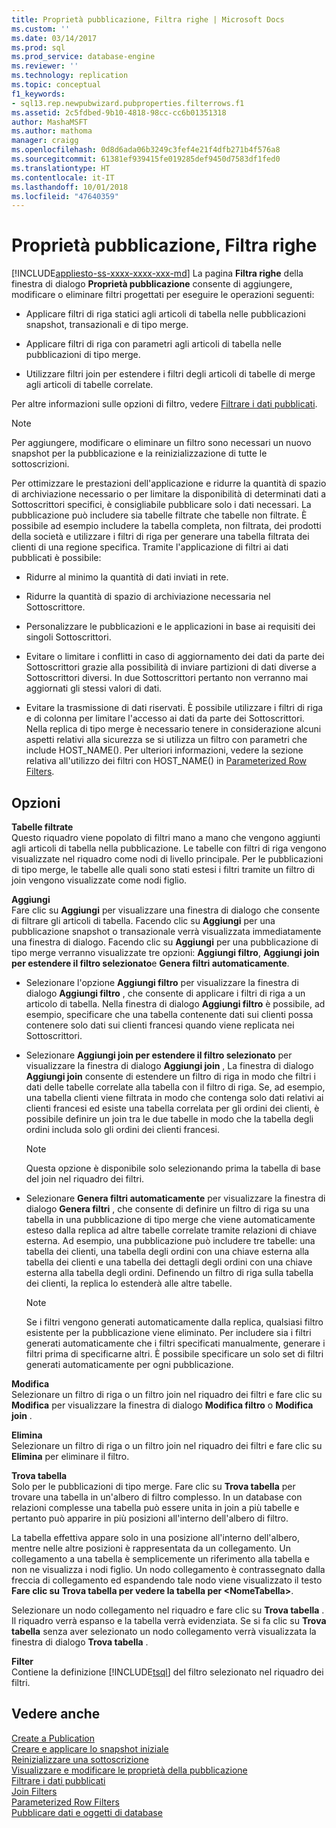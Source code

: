 ```yaml
---
title: Proprietà pubblicazione, Filtra righe | Microsoft Docs
ms.custom: ''
ms.date: 03/14/2017
ms.prod: sql
ms.prod_service: database-engine
ms.reviewer: ''
ms.technology: replication
ms.topic: conceptual
f1_keywords:
- sql13.rep.newpubwizard.pubproperties.filterrows.f1
ms.assetid: 2c5fdbed-9b10-4818-98cc-cc6b01351318
author: MashaMSFT
ms.author: mathoma
manager: craigg
ms.openlocfilehash: 0d8d6ada06b3249c3fef4e21f4dfb271b4f576a8
ms.sourcegitcommit: 61381ef939415fe019285def9450d7583df1fed0
ms.translationtype: HT
ms.contentlocale: it-IT
ms.lasthandoff: 10/01/2018
ms.locfileid: "47640359"
---
```

# <a name="publication-properties-filter-rows"></a>Proprietà pubblicazione, Filtra righe
[!INCLUDE[appliesto-ss-xxxx-xxxx-xxx-md](../../includes/appliesto-ss-xxxx-xxxx-xxx-md.md)]
  La pagina **Filtra righe** della finestra di dialogo **Proprietà pubblicazione** consente di aggiungere, modificare o eliminare filtri progettati per eseguire le operazioni seguenti:  
  
-   Applicare filtri di riga statici agli articoli di tabella nelle pubblicazioni snapshot, transazionali e di tipo merge.  
  
-   Applicare filtri di riga con parametri agli articoli di tabella nelle pubblicazioni di tipo merge.  
  
-   Utilizzare filtri join per estendere i filtri degli articoli di tabelle di merge agli articoli di tabelle correlate.  
  
 Per altre informazioni sulle opzioni di filtro, vedere [Filtrare i dati pubblicati](../../relational-databases/replication/publish/filter-published-data.md).  
  
> [!NOTE]  
>  Per aggiungere, modificare o eliminare un filtro sono necessari un nuovo snapshot per la pubblicazione e la reinizializzazione di tutte le sottoscrizioni.  
  
 Per ottimizzare le prestazioni dell'applicazione e ridurre la quantità di spazio di archiviazione necessario o per limitare la disponibilità di determinati dati a Sottoscrittori specifici, è consigliabile pubblicare solo i dati necessari. La pubblicazione può includere sia tabelle filtrate che tabelle non filtrate. È possibile ad esempio includere la tabella completa, non filtrata, dei prodotti della società e utilizzare i filtri di riga per generare una tabella filtrata dei clienti di una regione specifica. Tramite l'applicazione di filtri ai dati pubblicati è possibile:  
  
-   Ridurre al minimo la quantità di dati inviati in rete.  
  
-   Ridurre la quantità di spazio di archiviazione necessaria nel Sottoscrittore.  
  
-   Personalizzare le pubblicazioni e le applicazioni in base ai requisiti dei singoli Sottoscrittori.  
  
-   Evitare o limitare i conflitti in caso di aggiornamento dei dati da parte dei Sottoscrittori grazie alla possibilità di inviare partizioni di dati diverse a Sottoscrittori diversi. In due Sottoscrittori pertanto non verranno mai aggiornati gli stessi valori di dati.  
  
-   Evitare la trasmissione di dati riservati. È possibile utilizzare i filtri di riga e di colonna per limitare l'accesso ai dati da parte dei Sottoscrittori. Nella replica di tipo merge è necessario tenere in considerazione alcuni aspetti relativi alla sicurezza se si utilizza un filtro con parametri che include HOST_NAME(). Per ulteriori informazioni, vedere la sezione relativa all'utilizzo dei filtri con HOST_NAME() in [Parameterized Row Filters](../../relational-databases/replication/merge/parameterized-filters-parameterized-row-filters.md).  
  
## <a name="options"></a>Opzioni  
 **Tabelle filtrate**  
 Questo riquadro viene popolato di filtri mano a mano che vengono aggiunti agli articoli di tabella nella pubblicazione. Le tabelle con filtri di riga vengono visualizzate nel riquadro come nodi di livello principale. Per le pubblicazioni di tipo merge, le tabelle alle quali sono stati estesi i filtri tramite un filtro di join vengono visualizzate come nodi figlio.  
  
 **Aggiungi**  
 Fare clic su **Aggiungi** per visualizzare una finestra di dialogo che consente di filtrare gli articoli di tabella. Facendo clic su **Aggiungi** per una pubblicazione snapshot o transazionale verrà visualizzata immediatamente una finestra di dialogo. Facendo clic su **Aggiungi** per una pubblicazione di tipo merge verranno visualizzate tre opzioni: **Aggiungi filtro**, **Aggiungi join per estendere il filtro selezionato**e **Genera filtri automaticamente**.  
  
-   Selezionare l'opzione **Aggiungi filtro** per visualizzare la finestra di dialogo **Aggiungi filtro** , che consente di applicare i filtri di riga a un articolo di tabella. Nella finestra di dialogo **Aggiungi filtro** è possibile, ad esempio, specificare che una tabella contenente dati sui clienti possa contenere solo dati sui clienti francesi quando viene replicata nei Sottoscrittori.  
  
-   Selezionare **Aggiungi join per estendere il filtro selezionato** per visualizzare la finestra di dialogo **Aggiungi join** , La finestra di dialogo **Aggiungi join** consente di estendere un filtro di riga in modo che filtri i dati delle tabelle correlate alla tabella con il filtro di riga. Se, ad esempio, una tabella clienti viene filtrata in modo che contenga solo dati relativi ai clienti francesi ed esiste una tabella correlata per gli ordini dei clienti, è possibile definire un join tra le due tabelle in modo che la tabella degli ordini includa solo gli ordini dei clienti francesi.  
  
    > [!NOTE]  
    >  Questa opzione è disponibile solo selezionando prima la tabella di base del join nel riquadro dei filtri.  
  
-   Selezionare **Genera filtri automaticamente** per visualizzare la finestra di dialogo **Genera filtri** , che consente di definire un filtro di riga su una tabella in una pubblicazione di tipo merge che viene automaticamente esteso dalla replica ad altre tabelle correlate tramite relazioni di chiave esterna. Ad esempio, una pubblicazione può includere tre tabelle: una tabella dei clienti, una tabella degli ordini con una chiave esterna alla tabella dei clienti e una tabella dei dettagli degli ordini con una chiave esterna alla tabella degli ordini. Definendo un filtro di riga sulla tabella dei clienti, la replica lo estenderà alle altre tabelle.  
  
    > [!NOTE]  
    >  Se i filtri vengono generati automaticamente dalla replica, qualsiasi filtro esistente per la pubblicazione viene eliminato. Per includere sia i filtri generati automaticamente che i filtri specificati manualmente, generare i filtri prima di specificarne altri. È possibile specificare un solo set di filtri generati automaticamente per ogni pubblicazione.  
  
 **Modifica**  
 Selezionare un filtro di riga o un filtro join nel riquadro dei filtri e fare clic su **Modifica** per visualizzare la finestra di dialogo **Modifica filtro** o **Modifica join** .  
  
 **Elimina**  
 Selezionare un filtro di riga o un filtro join nel riquadro dei filtri e fare clic su **Elimina** per eliminare il filtro.  
  
 **Trova tabella**  
 Solo per le pubblicazioni di tipo merge. Fare clic su **Trova tabella** per trovare una tabella in un'albero di filtro complesso. In un database con relazioni complesse una tabella può essere unita in join a più tabelle e pertanto può apparire in più posizioni all'interno dell'albero di filtro.  
  
 La tabella effettiva appare solo in una posizione all'interno dell'albero, mentre nelle altre posizioni è rappresentata da un collegamento. Un collegamento a una tabella è semplicemente un riferimento alla tabella e non ne visualizza i nodi figlio. Un nodo collegamento è contrassegnato dalla freccia di collegamento ed espandendo tale nodo viene visualizzato il testo **Fare clic su Trova tabella per vedere la tabella per \<NomeTabella>**.  
  
 Selezionare un nodo collegamento nel riquadro e fare clic su **Trova tabella** . Il riquadro verrà espanso e la tabella verrà evidenziata. Se si fa clic su **Trova tabella** senza aver selezionato un nodo collegamento verrà visualizzata la finestra di dialogo **Trova tabella** .  
  
 **Filter**  
 Contiene la definizione [!INCLUDE[tsql](../../includes/tsql-md.md)] del filtro selezionato nel riquadro dei filtri.  
  
## <a name="see-also"></a>Vedere anche  
 [Create a Publication](../../relational-databases/replication/publish/create-a-publication.md)   
 [Creare e applicare lo snapshot iniziale](../../relational-databases/replication/create-and-apply-the-initial-snapshot.md)   
 [Reinizializzare una sottoscrizione](../../relational-databases/replication/reinitialize-a-subscription.md)   
 [Visualizzare e modificare le proprietà della pubblicazione](../../relational-databases/replication/publish/view-and-modify-publication-properties.md)   
 [Filtrare i dati pubblicati](../../relational-databases/replication/publish/filter-published-data.md)   
 [Join Filters](../../relational-databases/replication/merge/join-filters.md)   
 [Parameterized Row Filters](../../relational-databases/replication/merge/parameterized-filters-parameterized-row-filters.md)   
 [Pubblicare dati e oggetti di database](../../relational-databases/replication/publish/publish-data-and-database-objects.md)  
  
  
